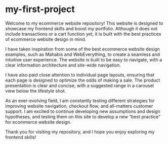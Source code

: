 # my-first-project

Welcome to my ecommerce website repository! This website is designed to showcase my frontend skills and boost my portfolio. Although it does not include transactions or a cart function yet, it is built with the best practices of ecommerce website design in mind.

I have taken inspiration from some of the best ecommerce website design examples, such as Mahabis and WebEverything, to create a seamless and intuitive user experience. The website is built to be easy to navigate, with a clear information architecture and site-wide navigation.

I have also paid close attention to individual page layouts, ensuring that each page is designed to optimize the odds of making a sale. The product presentation is clear and concise, with a suggested range in a carousel view below the lifestyle shot.

As an ever-evolving field, I am constantly testing different strategies for improving website navigation, checkout flow, and all-matters customer support. I am excited to continue developing new assumptions and design hypotheses, and testing them on this site to develop a new “best practice” for ecommerce website design.

Thank you for visiting my repository, and I hope you enjoy exploring my frontend skills!
